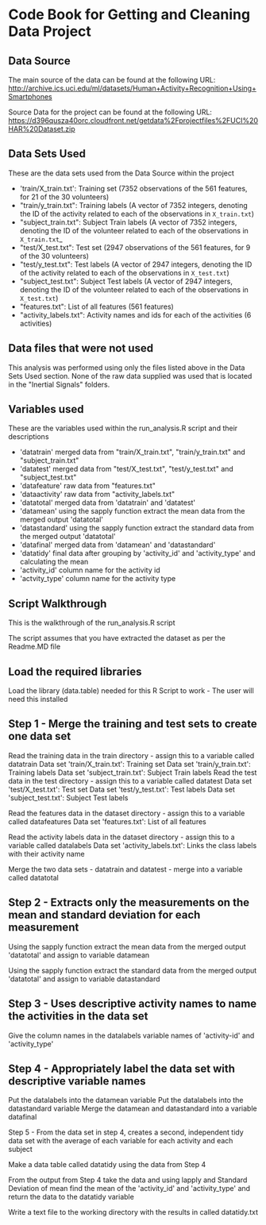 Code Book for Getting and Cleaning Data Project
===============================================

## Data Source

The main source of the data can be found at the following URL:
http://archive.ics.uci.edu/ml/datasets/Human+Activity+Recognition+Using+Smartphones 

Source Data for the project can be found at the following URL:
https://d396qusza40orc.cloudfront.net/getdata%2Fprojectfiles%2FUCI%20HAR%20Dataset.zip 


## Data Sets Used

These are the data sets used from the Data Source within the project

* 'train/X_train.txt': Training set (7352 observations of the 561 features, for 21 of the 30 volunteers)
* "train/y_train.txt": Training labels (A vector of 7352 integers, denoting the ID of the activity related to each of the observations in `X_train.txt`)
* "subject_train.txt": Subject Train labels (A vector of 7352 integers, denoting the ID of the volunteer related to each of the observations in `X_train.txt`_
* "test/X_test.txt": Test set (2947 observations of the 561 features, for 9 of the 30 volunteers)
* "test/y_test.txt": Test labels (A vector of 2947 integers, denoting the ID of the activity related to each of the observations in `X_test.txt`)
* "subject_test.txt": Subject Test labels (A vector of 2947 integers, denoting the ID of the volunteer related to each of the observations in `X_test.txt`)
* "features.txt": List of all features (561 features)
* "activity_labels.txt": Activity names and ids for each of the activities (6 activities)

## Data files that were not used

This analysis was performed using only the files listed above in the Data Sets Used section. None of the raw data supplied was used that is located in the "Inertial Signals" folders.

## Variables used 

These are the variables used within the run_analysis.R script and their descriptions

* 'datatrain' merged data from "train/X_train.txt", "train/y_train.txt" and "subject_train.txt"
* 'datatest' merged data from  "test/X_test.txt", "test/y_test.txt" and "subject_test.txt"
* 'datafeature' raw data from "features.txt"
* 'dataactivity' raw data from "activity_labels.txt"
* 'datatotal' merged data from 'datatrain' and 'datatest'
* 'datamean' using the sapply function extract the mean data from the merged output 'datatotal'
* 'datastandard' using the sapply function extract the standard data from the merged output 'datatotal'
* 'datafinal' merged data from 'datamean' and 'datastandard'
* 'datatidy' final data after grouping by 'activity_id' and 'activity_type' and calculating the mean
* 'activity_id' column name for the activity id
* 'actvity_type' column name for the activity type


## Script Walkthrough

This is the walkthrough of the run_analysis.R script

The script assumes that you have extracted the dataset as per the Readme.MD file

## Load the required libraries

Load the library (data.table) needed for this R Script to work - The user will need this installed


## Step 1 - Merge the training and test sets to create one data set 


Read the training data in the train directory - assign this to a variable called datatrain
Data set 'train/X_train.txt': Training set
Data set 'train/y_train.txt': Training labels
Data set 'subject_train.txt': Subject Train labels
Read the test data in the test directory - assign this to a variable called datatest
Data set 'test/X_test.txt': Test set
Data set 'test/y_test.txt': Test labels
Data set 'subject_test.txt': Subject Test labels

Read the features data in the dataset directory - assign this to a variable called datafeatures
Data set 'features.txt': List of all features

Read the activity labels data in the dataset directory - assign this to a variable called datalabels
Data set 'activity_labels.txt': Links the class labels with their activity name

Merge the two data sets - datatrain and datatest - merge into a variable called datatotal


## Step 2 - Extracts only the measurements on the mean and standard deviation for each measurement 

Using the sapply function extract the mean data from the merged output 'datatotal' and assign to variable datamean

Using the sapply function extract the standard data from the merged output 'datatotal' and assign to variable datastandard

## Step 3 - Uses descriptive activity names to name the activities in the data set 

Give the column names in the datalabels variable names of 'activity-id' and 'activity_type'


## Step 4 - Appropriately label the data set with descriptive variable names 

Put the datalabels into the datamean variable
Put the datalabels into the datastandard variable
Merge the datamean and datastandard into a variable datafinal

Step 5 - From the data set in step 4, creates a second, independent tidy data set with the average of each variable for each activity and each subject


Make a data table called datatidy using the data from Step 4

From the output from Step 4 take the data and using lapply and Standard Deviation of mean find the mean of the 'activity_id' and 'activity_type' and return the data to the datatidy variable

Write a text file to the working directory with the results in called datatidy.txt



